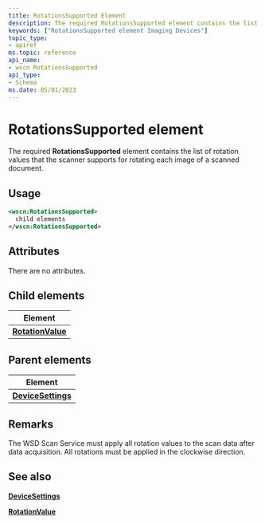```yaml
---
title: RotationsSupported Element
description: The required RotationsSupported element contains the list of rotation values that the scanner supports for rotating each image of a scanned document.
keywords: ["RotationsSupported element Imaging Devices"]
topic_type:
- apiref
ms.topic: reference
api_name:
- wscn RotationsSupported
api_type:
- Schema
ms.date: 05/01/2023
---
```


# RotationsSupported element

The required **RotationsSupported** element contains the list of rotation values that the scanner supports for rotating each image of a scanned document.

## Usage

```xml
<wscn:RotationsSupported>
  child elements
</wscn:RotationsSupported>
```

## Attributes

There are no attributes.

## Child elements

| Element |
|--|
| [**RotationValue**](rotationvalue.md) |

## Parent elements

| Element |
|--|
| [**DeviceSettings**](devicesettings.md) |

## Remarks

The WSD Scan Service must apply all rotation values to the scan data after data acquisition. All rotations must be applied in the clockwise direction.

## See also

[**DeviceSettings**](devicesettings.md)

[**RotationValue**](rotationvalue.md)

